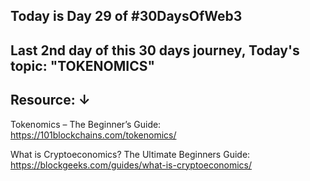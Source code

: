 ## Today is Day 29 of #30DaysOfWeb3
## Last 2nd day of this 30 days journey, Today's topic: "TOKENOMICS"
## Resource: ↓
Tokenomics – The Beginner’s Guide:  https://101blockchains.com/tokenomics/

What is Cryptoeconomics? The Ultimate Beginners Guide: https://blockgeeks.com/guides/what-is-cryptoeconomics/
